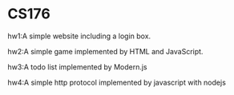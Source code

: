 # CS176
hw1:A simple website including a login box.

hw2:A simple game implemented by HTML and JavaScript.

hw3:A todo list implemented by Modern.js

hw4:A simple http protocol implemented by javascript with nodejs